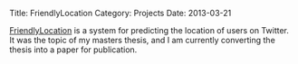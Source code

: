 Title: FriendlyLocation
Category: Projects
Date: 2013-03-21


[FriendlyLocation](https://github.com/jeffamcgee/friendloc) is a system for
predicting the location of users on Twitter. It was the topic of my masters
thesis, and I am currently converting the thesis into a paper for publication.
